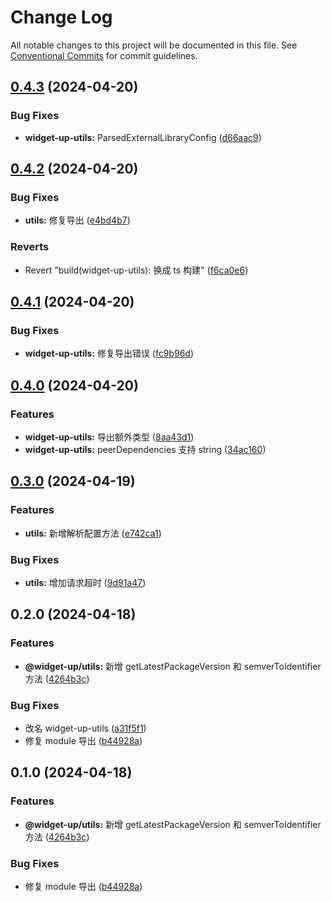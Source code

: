 # Change Log

All notable changes to this project will be documented in this file.
See [Conventional Commits](https://conventionalcommits.org) for commit guidelines.

## [0.4.3](https://github.com/tolerance-go/widget-up/compare/widget-up-utils@0.4.2...widget-up-utils@0.4.3) (2024-04-20)


### Bug Fixes

* **widget-up-utils:** ParsedExternalLibraryConfig ([d66aac9](https://github.com/tolerance-go/widget-up/commit/d66aac9aae0cee52bb5805affd06765006a23c6c))



## [0.4.2](https://github.com/tolerance-go/widget-up/compare/widget-up-utils@0.4.1...widget-up-utils@0.4.2) (2024-04-20)


### Bug Fixes

* **utils:** 修复导出 ([e4bd4b7](https://github.com/tolerance-go/widget-up/commit/e4bd4b77bdce529dcea8a377626dca23a788079d))


### Reverts

* Revert "build(widget-up-utils): 换成 ts 构建" ([f6ca0e6](https://github.com/tolerance-go/widget-up/commit/f6ca0e64fbfd42e904e7b3797c793699d68e3ce6))




## [0.4.1](https://github.com/tolerance-go/widget-up/compare/widget-up-utils@0.4.0...widget-up-utils@0.4.1) (2024-04-20)


### Bug Fixes

* **widget-up-utils:** 修复导出错误 ([fc9b96d](https://github.com/tolerance-go/widget-up/commit/fc9b96da972b63786883682f39abd89dc2c0bb33))



## [0.4.0](https://github.com/tolerance-go/widget-up/compare/widget-up-utils@0.3.0...widget-up-utils@0.4.0) (2024-04-20)


### Features

* **widget-up-utils:** 导出额外类型 ([8aa43d1](https://github.com/tolerance-go/widget-up/commit/8aa43d1ed6edc658dc8a3c36d5a3b8ada88c5089))
* **widget-up-utils:** peerDependencies 支持 string ([34ac160](https://github.com/tolerance-go/widget-up/commit/34ac160f2f5a329d7558c3ca00f30852604de36b))



## [0.3.0](https://github.com/tolerance-go/widget-up/compare/widget-up-utils@0.2.0...widget-up-utils@0.3.0) (2024-04-19)


### Features

* **utils:** 新增解析配置方法 ([e742ca1](https://github.com/tolerance-go/widget-up/commit/e742ca193291bbeb0b8063fa5ae4f0425d118571))


### Bug Fixes

* **utils:** 增加请求超时 ([9d91a47](https://github.com/tolerance-go/widget-up/commit/9d91a47c6cadf90d42bb40c8f6d3395bf7303cba))



## 0.2.0 (2024-04-18)


### Features

* **@widget-up/utils:** 新增 getLatestPackageVersion 和 semverToIdentifier 方法 ([4264b3c](https://github.com/tolerance-go/widget-up/commit/4264b3cbdff5dd4cca7ec87b3132714052da1477))


### Bug Fixes

* 改名 widget-up-utils ([a31f5f1](https://github.com/tolerance-go/widget-up/commit/a31f5f13b9dc60be003bd1555ab355e2a0501fad))
* 修复 module 导出 ([b44928a](https://github.com/tolerance-go/widget-up/commit/b44928a28b3f625b82f837b27be692ce06e731ab))



## 0.1.0 (2024-04-18)


### Features

* **@widget-up/utils:** 新增 getLatestPackageVersion 和 semverToIdentifier 方法 ([4264b3c](https://github.com/tolerance-go/widget-up/commit/4264b3cbdff5dd4cca7ec87b3132714052da1477))


### Bug Fixes

* 修复 module 导出 ([b44928a](https://github.com/tolerance-go/widget-up/commit/b44928a28b3f625b82f837b27be692ce06e731ab))
